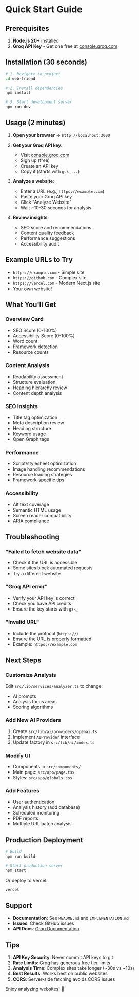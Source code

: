 # Quick Start Guide

## Prerequisites

1. **Node.js 20+** installed
2. **Groq API Key** - Get one free at [console.groq.com](https://console.groq.com)

## Installation (30 seconds)

```bash
# 1. Navigate to project
cd web-friend

# 2. Install dependencies
npm install

# 3. Start development server
npm run dev
```

## Usage (2 minutes)

1. **Open your browser** → `http://localhost:3000`

2. **Get your Groq API key**:
   - Visit [console.groq.com](https://console.groq.com)
   - Sign up (free)
   - Create an API key
   - Copy it (starts with `gsk_...`)

3. **Analyze a website**:
   - Enter a URL (e.g., `https://example.com`)
   - Paste your Groq API key
   - Click "Analyze Website"
   - Wait ~10-30 seconds for analysis

4. **Review insights**:
   - SEO score and recommendations
   - Content quality feedback
   - Performance suggestions
   - Accessibility audit

## Example URLs to Try

- `https://example.com` - Simple site
- `https://github.com` - Complex site
- `https://vercel.com` - Modern Next.js site
- Your own website!

## What You'll Get

### Overview Card
- SEO Score (0-100%)
- Accessibility Score (0-100%)
- Word count
- Framework detection
- Resource counts

### Content Analysis
- Readability assessment
- Structure evaluation
- Heading hierarchy review
- Content depth analysis

### SEO Insights
- Title tag optimization
- Meta description review
- Heading structure
- Keyword usage
- Open Graph tags

### Performance
- Script/stylesheet optimization
- Image handling recommendations
- Resource loading strategies
- Framework-specific tips

### Accessibility
- Alt text coverage
- Semantic HTML usage
- Screen reader compatibility
- ARIA compliance

## Troubleshooting

### "Failed to fetch website data"
- Check if the URL is accessible
- Some sites block automated requests
- Try a different website

### "Groq API error"
- Verify your API key is correct
- Check you have API credits
- Ensure the key starts with `gsk_`

### "Invalid URL"
- Include the protocol (`https://`)
- Ensure the URL is properly formatted
- Example: `https://example.com`

## Next Steps

### Customize Analysis
Edit `src/lib/services/analyzer.ts` to change:
- AI prompts
- Analysis focus areas
- Scoring algorithms

### Add New AI Providers
1. Create `src/lib/ai/providers/openai.ts`
2. Implement `AIProvider` interface
3. Update factory in `src/lib/ai/index.ts`

### Modify UI
- Components in `src/components/`
- Main page: `src/app/page.tsx`
- Styles: `src/app/globals.css`

### Add Features
- User authentication
- Analysis history (add database)
- Scheduled monitoring
- PDF reports
- Multiple URL batch analysis

## Production Deployment

```bash
# Build
npm run build

# Start production server
npm start
```

Or deploy to Vercel:
```bash
vercel
```

## Support

- **Documentation**: See `README.md` and `IMPLEMENTATION.md`
- **Issues**: Check GitHub issues
- **API Docs**: [Groq Documentation](https://console.groq.com/docs)

## Tips

1. **API Key Security**: Never commit API keys to git
2. **Rate Limits**: Groq has generous free tier limits
3. **Analysis Time**: Complex sites take longer (~30s vs ~10s)
4. **Best Results**: Works best on public websites
5. **CORS**: Server-side fetching avoids CORS issues

Enjoy analyzing websites! 🚀

